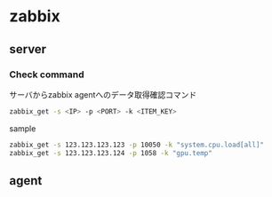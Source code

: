 # zabbix

## server

### Check command

サーバからzabbix agentへのデータ取得確認コマンド

```bash
zabbix_get -s <IP> -p <PORT> -k <ITEM_KEY>
```

sample

```bash
zabbix_get -s 123.123.123.123 -p 10050 -k "system.cpu.load[all]"
zabbix_get -s 123.123.123.124 -p 1058 -k "gpu.temp"
```

## agent

